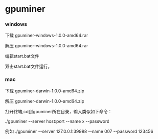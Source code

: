 # gpuminer

### windows

下载 gpuminer-windows-1.0.0-amd64.rar

解压 gpuminer-windows-1.0.0-amd64.rar

编辑start.bat文件

双击start.bat文件运行。
### mac
下载 gpuminer-darwin-1.0.0-amd64.zip

解压 gpuminer-darwin-1.0.0-amd64.zip

打开终端,cd到gpuminer所在目录，输入类似如下命令：

./gpuminer --server host:port --name x --password  

例如
./gpuminer --server 127.0.0.1:39988 --name 007 --password  123456



